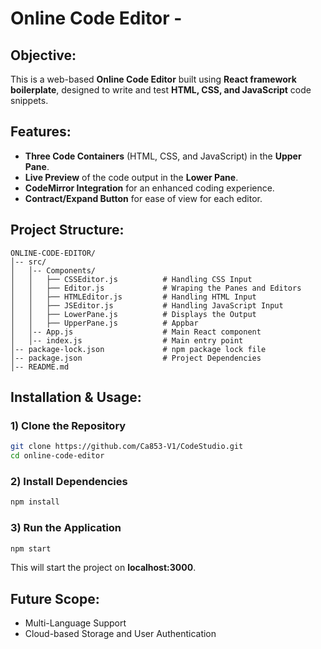 # Online Code Editor -

## Objective:
This is a web-based **Online Code Editor** built using **React framework boilerplate**, designed to write and test **HTML, CSS, and JavaScript** code snippets.

## Features:
- **Three Code Containers** (HTML, CSS, and JavaScript) in the **Upper Pane**.
- **Live Preview** of the code output in the **Lower Pane**.
- **CodeMirror Integration** for an enhanced coding experience.
- **Contract/Expand Button** for ease of view for each editor.

## Project Structure:
```
ONLINE-CODE-EDITOR/
│-- src/
│   │-- Components/
│   │   ├── CSSEditor.js          # Handling CSS Input
│   │   ├── Editor.js             # Wraping the Panes and Editors 
│   │   ├── HTMLEditor.js         # Handling HTML Input
│   │   ├── JSEditor.js           # Handling JavaScript Input
│   │   ├── LowerPane.js          # Displays the Output
│   │   ├── UpperPane.js          # Appbar
│   │-- App.js                    # Main React component
│   │-- index.js                  # Main entry point
│-- package-lock.json             # npm package lock file
│-- package.json                  # Project Dependencies
│-- README.md
```

## Installation & Usage:
### 1) Clone the Repository
```sh
git clone https://github.com/Ca853-V1/CodeStudio.git
cd online-code-editor
```
### 2) Install Dependencies
```sh
npm install
```
### 3) Run the Application
```sh
npm start
```
This will start the project on **localhost:3000**.

## Future Scope: 
- Multi-Language Support
- Cloud-based Storage and User Authentication
